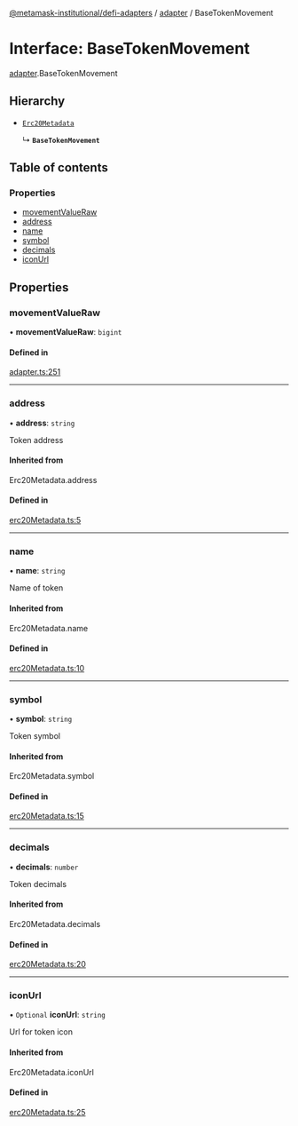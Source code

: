 [@metamask-institutional/defi-adapters](../README.md) / [adapter](../modules/adapter.md) / BaseTokenMovement

# Interface: BaseTokenMovement

[adapter](../modules/adapter.md).BaseTokenMovement

## Hierarchy

- [`Erc20Metadata`](../modules/erc20Metadata.md#erc20metadata)

  ↳ **`BaseTokenMovement`**

## Table of contents

### Properties

- [movementValueRaw](adapter.BaseTokenMovement.md#movementvalueraw)
- [address](adapter.BaseTokenMovement.md#address)
- [name](adapter.BaseTokenMovement.md#name)
- [symbol](adapter.BaseTokenMovement.md#symbol)
- [decimals](adapter.BaseTokenMovement.md#decimals)
- [iconUrl](adapter.BaseTokenMovement.md#iconurl)

## Properties

### movementValueRaw

• **movementValueRaw**: `bigint`

#### Defined in

[adapter.ts:251](https://github.com/consensys-vertical-apps/mmi-defi-adapters/blob/main/src/types/adapter.ts#L251)

___

### address

• **address**: `string`

Token address

#### Inherited from

Erc20Metadata.address

#### Defined in

[erc20Metadata.ts:5](https://github.com/consensys-vertical-apps/mmi-defi-adapters/blob/main/src/types/erc20Metadata.ts#L5)

___

### name

• **name**: `string`

Name of token

#### Inherited from

Erc20Metadata.name

#### Defined in

[erc20Metadata.ts:10](https://github.com/consensys-vertical-apps/mmi-defi-adapters/blob/main/src/types/erc20Metadata.ts#L10)

___

### symbol

• **symbol**: `string`

Token symbol

#### Inherited from

Erc20Metadata.symbol

#### Defined in

[erc20Metadata.ts:15](https://github.com/consensys-vertical-apps/mmi-defi-adapters/blob/main/src/types/erc20Metadata.ts#L15)

___

### decimals

• **decimals**: `number`

Token decimals

#### Inherited from

Erc20Metadata.decimals

#### Defined in

[erc20Metadata.ts:20](https://github.com/consensys-vertical-apps/mmi-defi-adapters/blob/main/src/types/erc20Metadata.ts#L20)

___

### iconUrl

• `Optional` **iconUrl**: `string`

Url for token icon

#### Inherited from

Erc20Metadata.iconUrl

#### Defined in

[erc20Metadata.ts:25](https://github.com/consensys-vertical-apps/mmi-defi-adapters/blob/main/src/types/erc20Metadata.ts#L25)
